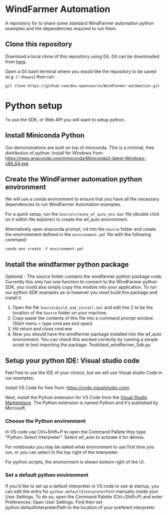 # WindFarmer Automation 
A repository for to share some standard WindFarmer automation python examples and the dependencies required to run them.

## Clone this repository
Download a local clone of this repository using Git. Git can be downloaded from [here](https://git-scm.com/download/win).

Open a Git bash terminal where you would like the repository to be saved (e.g. ```C:\Repos```) then run:
```
git clone https://github.com/dnv-opensource/WindFarmer-automation.git
```

# Python setup
To use the SDK, or Web API you will want to setup python. 

## Install Miniconda Python
Our demonstrations are built on top of miniconda. This is a minimal, free distribution of python:
Install for Windows from: https://repo.anaconda.com/miniconda/Miniconda3-latest-Windows-x86_64.exe 

## Create the WindFarmer automation python environment
We will use a conda environment to ensure that you have all the necessary dependencies to run WindFarmer Automation examples.

For a quick setup, run the ```Source\create_wf_auto_env.bat``` file (double click on it within file explorer) to create the wf_auto environment. 

Alternatively open anaconda prompt, cd into the ```Source``` folder and create the environement defined in the ```environment.yml``` file with the following command:
```
conda env create -f environment.yml
```

## Install the windfarmer python package
Optional - The source folder contains the windfarmer python package code. Currently this only has one function to connect to the WindFarmer python SDK, you could also simply copy this module into your application. To run our python SDK examples as-is however you must build this package and install it. 
1. Open the file ```Source\build_and_install.bat``` and edit line 2 to be the location of the ```Source``` folder on your machine. 
2. Copy-paste the contents of this file into a command prompt window (Start menu > type cmd.exe and open)
3. Hit return and close cmd.exe
4. Now you should have the windfarmer package installed into the wf_auto environment. You can check this worked correctly by running a simple script to test importing the package: Tests\test_windfarmer_Sdk.py

## Setup your python IDE: Visual studio code
Feel free to use the IDE of your choice, but we will use Visual studio Code in our examples. 

Install VS Code for free from: https://code.visualstudio.com/

Next, install the Python extension for VS Code from the [Visual Studio Marketplace](https://marketplace.visualstudio.com/items?itemName=ms-python.python). The Python extension is named Python and it's published by Microsoft.

### Choose the Python environment
In VS code use Ctrl+Shift+P to open the Command Pallete they type "Python: Select Interpreter". Select wf_auto to activate it for demos. 

For notebooks you may be asked what environment to use first time you run, or you can select in the top right of the interpreter.  
 
For python scripts, the environment is shown bottom right of the UI.
 
### Set a default python environment
If you'd like to set up a default interpreter in VS code to use at startup, you can edit the entry for ```python.defaultInterpreterPath``` manually inside your User Settings. To do so, open the Command Palette (Ctrl+Shift+P) and enter Preferences: Open User Settings. Find then set python.defaultInterpreterPath to the location of your prefered interpreter.
